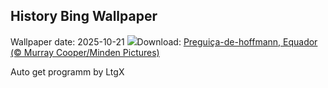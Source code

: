 ## History Bing Wallpaper
Wallpaper date: 2025-10-21
![](https://www.bing.com/th?id=OHR.HoffmansSloth_PT-BR5106074004_UHD.jpg&w=1000)Download: [Preguiça-de-hoffmann, Equador (© Murray Cooper/Minden Pictures)](https://www.bing.com/th?id=OHR.HoffmansSloth_PT-BR5106074004_UHD.jpg)

Auto get programm by LtgX
